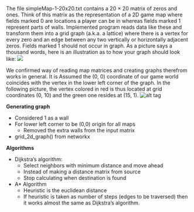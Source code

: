 
The file simpleMap-1-20x20.txt contains a 20 × 20 matrix of zeros and ones. Think of this matrix as the representation of a 2D game map where fields marked 0 are locations a player can be in whereas fields marked 1 represent parts of walls.
Implemented program reads data like these and transform them into a grid graph (a.k.a. a lattice) where there is a vertex for every zero and an edge between any two vertically or horizontally adjacent zeros. Fields marked 1 should not occur in graph. As a picture says a thousand words, here is an illustration as to how your graph should look like:
![](http://s6.postimg.org/u8c155ln5/Screen_Shot_2015_09_11_at_16_23_41.png) 

We confirmed way of reading map matrices and creating graphs therefrom works in general. It is Assumed the (0, 0) coordinate of our game world coincides with the vertex in the lower left corner of the graph. In the following picture, the vertex colored in red is thus located at grid coordinates (0, 10) and the green one resides at (15, 1).
![alt tag](http://s6.postimg.org/cmieoyymp/Screen_Shot_2015_09_12_at_00_23_24.png)

**Generating graph**
- Considered 1 as a wall
- For lower left corner to be (0,0) origin for all maps
    - Removed the extra walls from the input matrix
- grid_2d_graph() from networkx

**Algorithms**
- Dijkstra’s algorithm:
    - Select neighbors with minimum distance and move ahead
    - Instead of making a distance matrix from source
    - Stop calculating when destination is found
- A* Algorithm
    - Heuristic is the euclidean distance
    - If heuristic is taken as number of steps (edges to be traversed) then it works almost the same as Dijkstra’s algorithm.
